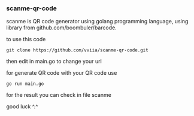 ### scanme-qr-code

scanme is QR code generator using golang programming language, using library from github.com/boombuler/barcode. 

to use this code 

``git clone https://github.com/vviia/scanme-qr-code.git``

then edit in main.go to change your url

for generate QR code with your QR code use

 ```go run main.go```
 
 for the result you can check in file scanme
 
 
 good luck ^.^
